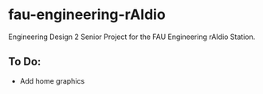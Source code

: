 # fau-engineering-rAIdio
Engineering Design 2 Senior Project for the FAU Engineering rAIdio Station.

## To Do:
- Add home graphics
